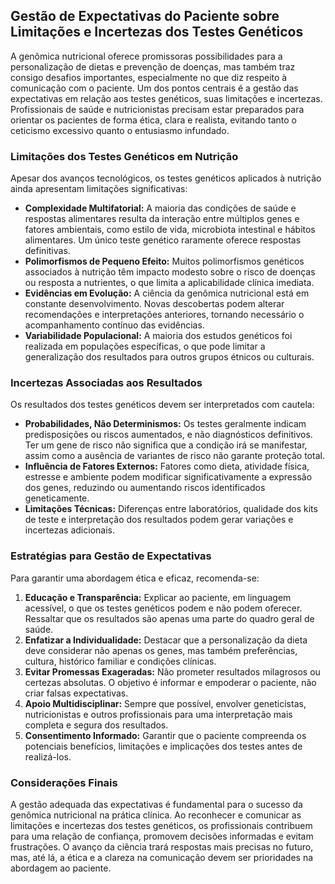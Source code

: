 
## Gestão de Expectativas do Paciente sobre Limitações e Incertezas dos Testes Genéticos

A genômica nutricional oferece promissoras possibilidades para a personalização de dietas e prevenção de doenças, mas também traz consigo desafios importantes, especialmente no que diz respeito à comunicação com o paciente. Um dos pontos centrais é a gestão das expectativas em relação aos testes genéticos, suas limitações e incertezas. Profissionais de saúde e nutricionistas precisam estar preparados para orientar os pacientes de forma ética, clara e realista, evitando tanto o ceticismo excessivo quanto o entusiasmo infundado.

### Limitações dos Testes Genéticos em Nutrição

Apesar dos avanços tecnológicos, os testes genéticos aplicados à nutrição ainda apresentam limitações significativas:

- **Complexidade Multifatorial:** A maioria das condições de saúde e respostas alimentares resulta da interação entre múltiplos genes e fatores ambientais, como estilo de vida, microbiota intestinal e hábitos alimentares. Um único teste genético raramente oferece respostas definitivas.
- **Polimorfismos de Pequeno Efeito:** Muitos polimorfismos genéticos associados à nutrição têm impacto modesto sobre o risco de doenças ou resposta a nutrientes, o que limita a aplicabilidade clínica imediata.
- **Evidências em Evolução:** A ciência da genômica nutricional está em constante desenvolvimento. Novas descobertas podem alterar recomendações e interpretações anteriores, tornando necessário o acompanhamento contínuo das evidências.
- **Variabilidade Populacional:** A maioria dos estudos genéticos foi realizada em populações específicas, o que pode limitar a generalização dos resultados para outros grupos étnicos ou culturais.

### Incertezas Associadas aos Resultados

Os resultados dos testes genéticos devem ser interpretados com cautela:

- **Probabilidades, Não Determinismos:** Os testes geralmente indicam predisposições ou riscos aumentados, e não diagnósticos definitivos. Ter um gene de risco não significa que a condição irá se manifestar, assim como a ausência de variantes de risco não garante proteção total.
- **Influência de Fatores Externos:** Fatores como dieta, atividade física, estresse e ambiente podem modificar significativamente a expressão dos genes, reduzindo ou aumentando riscos identificados geneticamente.
- **Limitações Técnicas:** Diferenças entre laboratórios, qualidade dos kits de teste e interpretação dos resultados podem gerar variações e incertezas adicionais.

### Estratégias para Gestão de Expectativas

Para garantir uma abordagem ética e eficaz, recomenda-se:

1. **Educação e Transparência:** Explicar ao paciente, em linguagem acessível, o que os testes genéticos podem e não podem oferecer. Ressaltar que os resultados são apenas uma parte do quadro geral de saúde.
2. **Enfatizar a Individualidade:** Destacar que a personalização da dieta deve considerar não apenas os genes, mas também preferências, cultura, histórico familiar e condições clínicas.
3. **Evitar Promessas Exageradas:** Não prometer resultados milagrosos ou certezas absolutas. O objetivo é informar e empoderar o paciente, não criar falsas expectativas.
4. **Apoio Multidisciplinar:** Sempre que possível, envolver geneticistas, nutricionistas e outros profissionais para uma interpretação mais completa e segura dos resultados.
5. **Consentimento Informado:** Garantir que o paciente compreenda os potenciais benefícios, limitações e implicações dos testes antes de realizá-los.

### Considerações Finais

A gestão adequada das expectativas é fundamental para o sucesso da genômica nutricional na prática clínica. Ao reconhecer e comunicar as limitações e incertezas dos testes genéticos, os profissionais contribuem para uma relação de confiança, promovem decisões informadas e evitam frustrações. O avanço da ciência trará respostas mais precisas no futuro, mas, até lá, a ética e a clareza na comunicação devem ser prioridades na abordagem ao paciente.
```

